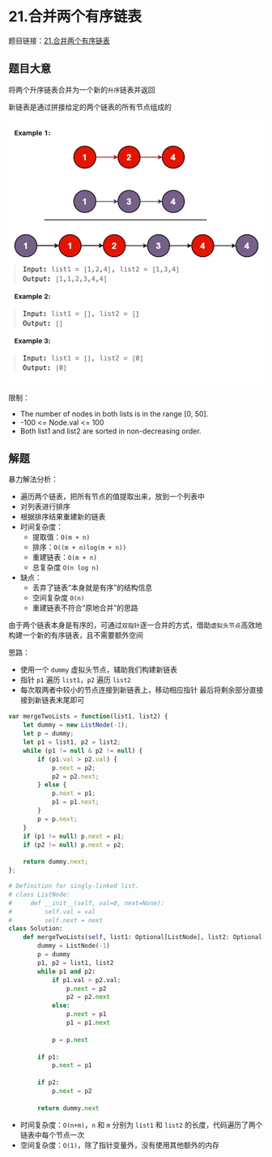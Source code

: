 # 21.合并两个有序链表

题目链接：[21.合并两个有序链表](https://leetcode.cn/problems/merge-two-sorted-lists/)

## 题目大意

将两个升序链表合并为一个新的`升序`链表并返回

新链表是通过拼接给定的两个链表的所有节点组成的

![alt text](https://github.com/donnapersonal/picx-images-hosting/raw/master/image.8ojymqy7np.webp)

限制：
- The number of nodes in both lists is in the range [0, 50].
- -100 <= Node.val <= 100
- Both list1 and list2 are sorted in non-decreasing order.

## 解题

暴力解法分析：
- 遍历两个链表，把所有节点的值提取出来，放到一个列表中
- 对列表进行排序
- 根据排序结果重建新的链表
- 时间复杂度：
  - 提取值：`O(m + n)`
  - 排序：`O((m + n)log(m + n))`
  - 重建链表：`O(m + n)`
  - 总复杂度 `O(n log n)`
- 缺点：
  - 丢弃了链表“本身就是有序”的结构信息
  - 空间复杂度 `O(n)`
  - 重建链表不符合“原地合并”的思路

由于两个链表本身是有序的，可通过`双指针`逐一合并的方式，借助`虚拟头节点`高效地构建一个新的有序链表，且不需要额外空间

思路：
- 使用一个 `dummy` 虚拟头节点，辅助我们构建新链表
- 指针 `p1` 遍历 `list1`，`p2` 遍历 `list2`
- 每次取两者中较小的节点连接到新链表上，移动相应指针
  最后将剩余部分直接接到新链表末尾即可

```js
var mergeTwoLists = function(list1, list2) {
    let dummy = new ListNode(-1);
    let p = dummy;
    let p1 = list1, p2 = list2;
    while (p1 != null & p2 != null) {
        if (p1.val > p2.val) {
            p.next = p2;
            p2 = p2.next;
        } else {
            p.next = p1;
            p1 = p1.next;
        }
        p = p.next;
    }
    if (p1 != null) p.next = p1;
    if (p2 != null) p.next = p2;
    
    return dummy.next;
};
```
```python
# Definition for singly-linked list.
# class ListNode:
#     def __init__(self, val=0, next=None):
#         self.val = val
#         self.next = next
class Solution:
    def mergeTwoLists(self, list1: Optional[ListNode], list2: Optional[ListNode]) -> Optional[ListNode]:
        dummy = ListNode(-1)
        p = dummy
        p1, p2 = list1, list2
        while p1 and p2:
            if p1.val > p2.val:
                p.next = p2
                p2 = p2.next
            else:
                p.next = p1
                p1 = p1.next
            
            p = p.next
        
        if p1:
            p.next = p1

        if p2:
            p.next = p2
        
        return dummy.next
```

- 时间复杂度：`O(n+m)`，`n` 和 `m` 分别为 `list1` 和 `list2` 的长度，代码遍历了两个链表中每个节点一次
- 空间复杂度：`O(1)`，除了指针变量外，没有使用其他额外的内存